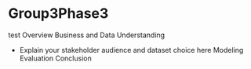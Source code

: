 # Group3Phase3
test
Overview
Business and Data Understanding
 - Explain your stakeholder audience and dataset choice here
Modeling
Evaluation
Conclusion
